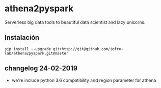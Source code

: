 
athena2pyspark
==

Serverless big data tools to beautiful data scientist and lazy unicorns.

## Instalación
```
pip install --upgrade git+http://git@github.com/jofre-lab/athena2pyspark.git@master
```

## changelog 24-02-2019

- we're include python 3.6 compatibility and region parameter for athena
